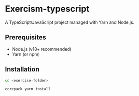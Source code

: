 # Exercism-typescript

A TypeScript/JavaScript project managed with Yarn and Node.js.

## Prerequisites

- Node.js (v18+ recommended)
- Yarn (or npm)

## Installation

```bash
cd <exercise-folder>
```

```bash
corepack yarn install
```


